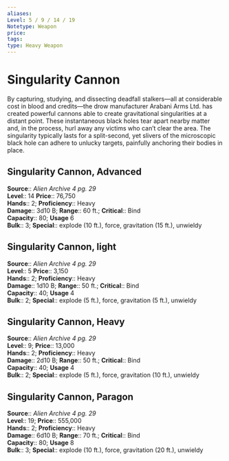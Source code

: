 ```yaml
---
aliases: 
Level: 5 / 9 / 14 / 19 
Notetype: Weapon
price: 
tags: 
type: Heavy Weapon
---
```


# Singularity Cannon

By capturing, studying, and dissecting deadfall stalkers—all at considerable cost in blood and credits—the drow manufacturer Arabani Arms Ltd. has created powerful cannons able to create gravitational singularities at a distant point. These instantaneous black holes tear apart nearby matter and, in the process, hurl away any victims who can’t clear the area. The singularity typically lasts for a split-second, yet slivers of the microscopic black hole can adhere to unlucky targets, painfully anchoring their bodies in place.  

## Singularity Cannon, Advanced

**Source**:: _Alien Archive 4 pg. 29_  
**Level**:: 14
**Price**:: 76,750  
**Hands**:: 2;
**Proficiency**:: Heavy  
**Damage**:: 3d10 B; **Range**:: 60 ft.;
**Critical**:: Bind  
**Capacity**:: 80; **Usage** 6  
**Bulk**:: 3;
**Special**:: explode (10 ft.), force, gravitation (15 ft.), unwieldy

## Singularity Cannon, light

**Source**:: _Alien Archive 4 pg. 29_  
**Level**:: 5
**Price**:: 3,150  
**Hands**:: 2;
**Proficiency**:: Heavy  
**Damage**:: 1d10 B; **Range**:: 50 ft.;
**Critical**:: Bind  
**Capacity**:: 40; **Usage** 4  
**Bulk**:: 2;
**Special**:: explode (5 ft.), force, gravitation (5 ft.), unwieldy

## Singularity Cannon, Heavy

**Source**:: _Alien Archive 4 pg. 29_  
**Level**:: 9;
**Price**:: 13,000  
**Hands**:: 2;
**Proficiency**:: Heavy  
**Damage**:: 2d10 B; **Range**:: 50 ft.;
**Critical**:: Bind  
**Capacity**:: 40; **Usage** 4  
**Bulk**:: 2;
**Special**:: explode (5 ft.), force, gravitation (10 ft.), unwieldy

## Singularity Cannon, Paragon

**Source**:: _Alien Archive 4 pg. 29_  
**Level**:: 19;
**Price**:: 555,000  
**Hands**:: 2;
**Proficiency**:: Heavy  
**Damage**:: 6d10 B; **Range**:: 70 ft.;
**Critical**:: Bind  
**Capacity**:: 80; **Usage** 8  
**Bulk**:: 3;
**Special**:: explode (10 ft.), force, gravitation (20 ft.), unwieldy
